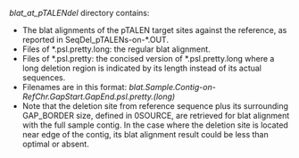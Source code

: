*blat_at_pTALENdel* directory contains:
* The blat alignments of the pTALEN target sites against the reference, as reported in SeqDel_pTALENs-on-*.OUT. 
* Files of *.psl.pretty.long: the regular blat alignment.
* Files of *.psl.pretty: the concised version of *.psl.pretty.long where a long deletion region is indicated by its length instead of its actual sequences.
* Filenames are in this format: *blat.Sample.Contig-on-RefChr.GapStart.GapEnd.psl.pretty.(long)*
* Note that the deletion site from reference sequence plus its surrounding GAP_BORDER size, defined in 0SOURCE, are retrieved for blat alignment with the full sample contig. In the case where the deletion site is located near edge of the contig, its blat alignment result could be less than optimal or absent.
